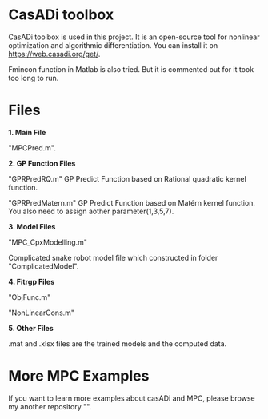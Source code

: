 # CasADi toolbox

CasADi toolbox is used in this project. It is an open-source tool for nonlinear optimization and algorithmic differentiation. You can install it on https://web.casadi.org/get/.

Fmincon function in Matlab is also tried. But it is commented out for it took too long to run.

# Files

__1. Main File__

"MPCPred.m".

__2. GP Function Files__

"GPRPredRQ.m"  GP Predict Function based on Rational quadratic kernel function. 

"GPRPredMatern.m"  GP Predict Function based on Matérn kernel function. You also need to assign aother parameter(1,3,5,7).

__3. Model Files__

"MPC_CpxModelling.m"

Complicated snake robot model file which constructed in folder "ComplicatedModel".


__4. Fitrgp Files__

"ObjFunc.m"

"NonLinearCons.m"

__5. Other Files__

.mat and .xlsx files are the trained models and the computed data.

# More MPC Examples

If you want to learn more examples about casADi and MPC, please browse my another repository "".
